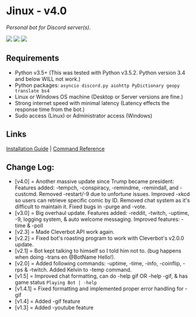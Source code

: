 # Jinux - v4.0
*Personal bot for Discord server(s).*

[<img src="https://img.shields.io/badge/build-passing-brightgreen.svg">](https://github.com/Atomicbeast101/Discord-JProject) [<img src="https://img.shields.io/badge/API-discord.py-551A8B.svg">](https://github.com/Rapptz/discord.py) [<img src="https://img.shields.io/badge/python-3.5%2B-blue.svg">](https://www.python.org/downloads/release/python-360/)

## Requirements
- Python v3.5+ (This was tested with Python v3.5.2. Python version 3.4 and below WILL not work.)
- Python packages: `asyncio discord.py aiohttp PyDictionary geopy translate bs4`
- Linux or Windows OS machine (Desktop or Server versions are fine.)
- Strong internet speed with minimal latency (Latency effects the response time from the bot.)
- Sudo access (Linux) or Administrator access (Windows)

## Links
[Installation Guide](https://github.com/Atomicbeast101/Jinux/blob/master/INSTALL.md) | [Command Reference](https://github.com/Atomicbeast101/Jinux/blob/master/COMMAND_LIST.md)

## Change Log:
- [v4.0] = Another massive update since Trump became president: Features added: -tempch, -conspiracy, -remindme, -remindall, and -custcmd. Removed -restart/-9 due to unfortune issues. Improved -xkcd so users can retrieve specific comic by ID. Removed chat system as it's difficult to maintain it. Fixed bugs in -purge and -vote.
- [v3.0] = Big overhaul update. Features added: -reddit, -twitch, -uptime, -9, logging system, & auto welcome messaging. Improved features: -time & -poll
- [v2.3] = Made Cleverbot API work again.
- [v2.2] = Fixed bot's roasting program to work with Cleverbot's v2.0.0 update.
- [v2.1] = Bot kept talking to himself so I told him not to. (bug happens when doing -trans en @BotName Hello!).
- [v2.0] = Added following commands: -uptime, -time, -info, -coinflip, -rps & -twitch. Added Kelvin to -temp command.
- [v1.5] = Improved chat formatting, can do -help gif OR -help -gif, & has game status `Playing Bot | -help`
- [v1.4.1] = Fixed formatting and implemented proper error handling for -gif
- [v1.4] = Added -gif feature
- [v1.3] = Added -youtube feature
